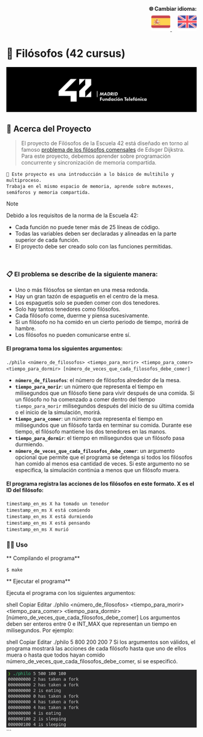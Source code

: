 <p align="end">
   <strong>🌐 Cambiar idioma:</strong><br>
   <a href="README.es.md">
    <img src="https://github.com/Nachopuerto95/multilang/blob/main/ES.png" alt="Español" width="50">
  </a>&nbsp;&nbsp;&nbsp;
  <a href="/README.md">
    <img src="https://github.com/Nachopuerto95/multilang/blob/main/EN.png" alt="English" width="50">
  </a>
</p>

<h1>🍝 Filósofos (42 cursus)</h1>

<img src="https://github.com/Nachopuerto95/multilang/blob/main/42-Madrid%20-%20Edited.jpg">


## 📜 Acerca del Proyecto

> El proyecto de Filósofos de la Escuela 42 está diseñado en torno al famoso [problema de los filósofos comensales](https://en.wikipedia.org/wiki/Dining_philosophers_problem) de Edsger Dijkstra. \
> Para este proyecto, debemos aprender sobre programación concurrente y sincronización de memoria compartida.

	🚀 Este proyecto es una introducción a lo básico de multihilo y multiproceso.
 	Trabaja en el mismo espacio de memoria, aprende sobre mutexes, semáforos y memoria compartida.

> [!NOTE]  
> Debido a los requisitos de la norma de la Escuela 42:
> * Cada función no puede tener más de 25 líneas de código.
> * Todas las variables deben ser declaradas y alineadas en la parte superior de cada función.
> * El proyecto debe ser creado solo con las funciones permitidas.
<br>

### 📋 El problema se describe de la siguiente manera:

* Uno o más filósofos se sientan en una mesa redonda.
* Hay un gran tazón de espaguetis en el centro de la mesa.
* Los espaguetis solo se pueden comer con dos tenedores.
* Solo hay tantos tenedores como filósofos.
* Cada filósofo come, duerme y piensa sucesivamente.
* Si un filósofo no ha comido en un cierto periodo de tiempo, morirá de hambre.
* Los filósofos no pueden comunicarse entre sí.

#### El programa toma los siguientes argumentos:

`./philo <número_de_filosofos> <tiempo_para_morir> <tiempo_para_comer> <tiempo_para_dormir>
[número_de_veces_que_cada_filosofos_debe_comer]`

* **```número_de_filosofos```**: el número de filósofos alrededor de la mesa.
* **```tiempo_para_morir```**: un número que representa el tiempo en milisegundos que un filósofo tiene para vivir después de una comida. Si un filósofo no ha comenzado a comer dentro del tiempo `tiempo_para_morir` milisegundos después del inicio de su última comida o el inicio de la simulación, morirá.
* **```tiempo_para_comer```**: un número que representa el tiempo en milisegundos que un filósofo tarda en terminar su comida. Durante ese tiempo, el filósofo mantiene los dos tenedores en las manos.
* **```tiempo_para_dormir```**: el tiempo en milisegundos que un filósofo pasa durmiendo.
* **```número_de_veces_que_cada_filosofos_debe_comer```**: un argumento opcional que permite que el programa se detenga si todos los filósofos han comido al menos esa cantidad de veces. Si este argumento no se especifica, la simulación continúa a menos que un filósofo muera.

#### El programa registra las acciones de los filósofos en este formato. X es el ID del filósofo:

```bash
timestamp_en_ms X ha tomado un tenedor
timestamp_en_ms X está comiendo
timestamp_en_ms X está durmiendo
timestamp_en_ms X está pensando
timestamp_en_ms X murió
```

### 👨‍💻 Uso

** Compilando el programa**

```shell
$ make
```

** Ejecutar el programa**

Ejecuta el programa con los siguientes argumentos:

shell
Copiar
Editar
./philo <número_de_filosofos> <tiempo_para_morir> <tiempo_para_comer> <tiempo_para_dormir> [número_de_veces_que_cada_filosofos_debe_comer]
Los argumentos deben ser enteros entre 0 e INT_MAX que representan un tiempo en milisegundos. Por ejemplo:

shell
Copiar
Editar
./philo 5 800 200 200 7
Si los argumentos son válidos, el programa mostrará las acciones de cada filósofo hasta que uno de ellos muera o hasta que todos hayan comido número_de_veces_que_cada_filosofos_debe_comer, si se especificó.

<img src="https://github.com/Nachopuerto95/multilang/blob/main/program-example.png"> ```
